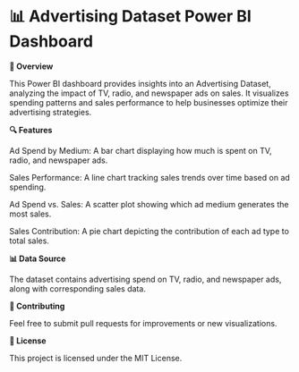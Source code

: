 # 📊 Advertising Dataset Power BI Dashboard

**📌 Overview**

This Power BI dashboard provides insights into an Advertising Dataset, analyzing the impact of TV, radio, and newspaper ads on sales. It visualizes spending patterns and sales performance to help businesses optimize their advertising strategies.

**🔍 Features**

Ad Spend by Medium: A bar chart displaying how much is spent on TV, radio, and newspaper ads.

Sales Performance: A line chart tracking sales trends over time based on ad spending.

Ad Spend vs. Sales: A scatter plot showing which ad medium generates the most sales.

Sales Contribution: A pie chart depicting the contribution of each ad type to total sales.

**📊 Data Source**

The dataset contains advertising spend on TV, radio, and newspaper ads, along with corresponding sales data.

**🤝 Contributing**

Feel free to submit pull requests for improvements or new visualizations.

**📜 License**

This project is licensed under the MIT License.

